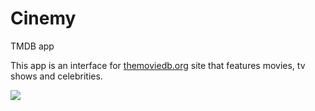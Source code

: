 # Cinemy

TMDB app

This app is an interface for [themoviedb.org](https://themoviedb.org) site that features movies, tv shows and celebrities.

![](../../OneDrive/Masaüstü/cinemy2.drawio.png)